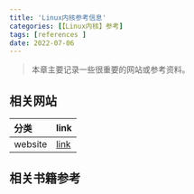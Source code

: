 ```yaml
---
title: 'Linux内核参考信息'
categories: [【Linux内核】参考]
tags: [references ]
date: 2022-07-06
---
```


> 本章主要记录一些很重要的网站或参考资料。


## 相关网站

分类|link
:-|:-
website |  [link](./significant_website.md)

## 相关书籍参考